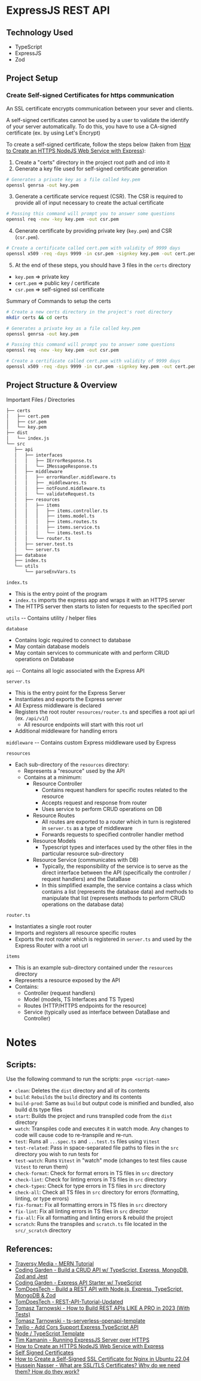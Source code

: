 # ExpressJS REST API

## Technology Used

- TypeScript
- ExpressJS
- Zod

## Project Setup

### Create Self-signed Certificates for https communication

An SSL certificate encrypts communication between your sever and clients.

A self-signed certificates cannot be used by a user to validate the identify of your server automatically. To do this, you have to use a CA-signed certificate (ex. by using Let's Encrypt)

To create a self-signed certificate, follow the steps below (taken from [How to Create an HTTPS NodeJS Web Service with Express](https://adamtheautomator.com/https-nodejs/#Creating_an_SSL_Certificate)):

1. Create a "certs" directory in the project root path and cd into it
2. Generate a key file used for self-signed certificate generation

```bash
# Generates a private key as a file called key.pem
openssl genrsa -out key.pem
```

3. Generate a certificate service request (CSR). The CSR is required to provide all of input necessary to create the actual certificate

```bash
# Passing this command will prompt you to answer some questions
openssl req -new -key key.pem -out csr.pem
```

4. Generate certificate by providing private key (`key.pem`) and CSR (`csr.pem`).

```bash
# Create a certificate called cert.pem with validity of 9999 days
openssl x509 -req -days 9999 -in csr.pem -signkey key.pem -out cert.pem
```

5. At the end of these steps, you should have 3 files in the `certs` directory

- `key.pem` => private key
- `cert.pem` => public key / certificate
- `csr.pem` => self-signed ssl certificate

Summary of Commands to setup the certs

```bash
# Create a new certs directory in the project's root directory
mkdir certs && cd certs

# Generates a private key as a file called key.pem
openssl genrsa -out key.pem

# Passing this command will prompt you to answer some questions
openssl req -new -key key.pem -out csr.pem

# Create a certificate called cert.pem with validity of 9999 days
openssl x509 -req -days 9999 -in csr.pem -signkey key.pem -out cert.pem
```

## Project Structure & Overview

Important Files / Directories

```txt
├── certs
│   ├── cert.pem
│   ├── csr.pem
│   └── key.pem
├── dist
│   └── index.js
└── src
   ├── api
   │   ├── interfaces
   │   │   ├── IErrorResponse.ts
   │   │   └── IMessageResponse.ts
   │   ├── middleware
   │   │   ├── errorHandler.middleware.ts
   │   │   ├── _middlewares.ts
   │   │   ├── notFound.middleware.ts
   │   │   └── validateRequest.ts
   │   ├── resources
   │   │   ├── items
   │   │   │   ├── items.controller.ts
   │   │   │   ├── items.model.ts
   │   │   │   ├── items.routes.ts
   │   │   │   ├── items.service.ts
   │   │   │   └── items.test.ts
   │   │   └── router.ts
   │   ├── server.test.ts
   │   └── server.ts
   ├── database
   ├── index.ts
   └── utils
       └── parseEnvVars.ts
```

`index.ts`

- This is the entry point of the program
- `index.ts` imports the express app and wraps it with an HTTPS server
- The HTTPS server then starts to listen for requests to the specified port

`utils` -- Contains utility / helper files

`database`

- Contains logic required to connect to database
- May contain database models
- May contain services to communicate with and perform CRUD operations on Database

`api` -- Contains all logic associated with the Express API

`server.ts`

- This is the entry point for the Express Server
- Instantiates and exports the Express server
- All Express middleware is declared
- Registers the root router `resources/router.ts` and specifies a root api url (ex. `/api/v1`/)
  - All resource endpoints will start with this root url
- Additional middleware for handling errors

`middleware` -- Contains custom Express middleware used by Express

`resources`

- Each sub-directory of the `resources` directory:
  - Represents a "resource" used by the API
  - Contains at a minimum:
    - Resource Controller
      - Contains request handlers for specific routes related to the resource
      - Accepts request and response from router
      - Uses service to perform CRUD operations on DB
    - Resource Routes
      - All routes are exported to a router which in turn is registered in `server.ts` as a type of middleware
      - Forwards requests to specified controller handler method
    - Resource Models
      - Typescript types and interfaces used by the other files in the particular resource sub-directory
    - Resource Service (communicates with DB)
      - Typically, the responsibility of the service is to serve as the direct interface between the API (specifically the controller / request handlers) and the DataBase
      - In this simplified example, the service contains a class which contains a list (represents the database data) and methods to manipulate that list (represents methods to perform CRUD operations on the database data)

`router.ts`

- Instantiates a single root router
- Imports and registers all resource specific routes
- Exports the root router which is registered in `server.ts` and used by the Express Router with a root url

`items`

- This is an example sub-directory contained under the `resources` directory
- Represents a resource exposed by the API
- Contains:
  - Controller (request handlers)
  - Model (models, TS Interfaces and TS Types)
  - Routes (HTTP/HTTPS endpoints for the resource)
  - Service (typically used as interface between DataBase and Controller)

# Notes

## Scripts:

Use the following command to run the scripts:
`pnpm <script-name>`

- `clean`: Deletes the `dist` directory and all of its contents
- `build`: `Rebuilds` the `build` directory and its contents
- `build-prod`: Same as `build` but output code is minified and bundled, also build d.ts type files
- `start`: Builds the project and runs transpiled code from the `dist` directory
- `watch`: Transpiles code and executes it in watch mode. Any changes to code will cause code to re-transpile and re-run.
- `test`: Runs all `...spec.ts` and `...test.ts` files using `Vitest`
- `test-related`: Pass in space-separated file paths to files in the `src` directory you wish to run tests for
- `test-watch`: Runs `Vitest` in "watch" mode (changes to test files cause `Vitest` to rerun them)
- `check-format`: Check for format errors in TS files in `src` directory
- `check-lint`: Check for linting errors in TS files in `src` directory
- `check-types`: Check for type errors in TS files in `src` directory
- `check-all`: Check all TS files in `src` directory for errors (formatting, linting, or type errors)
- `fix-format`: Fix all formatting errors in TS files in `src` directory
- `fix-lint`: Fix all linting errors in TS files in `src` director
- `fix-all`: Fix all formatting and linting errors & rebuild the project
- `scratch`: Runs the transpiles and `scratch.ts` file located in the `src/_scratch` directory

## References:

- [Traversy Media - MERN Tutorial](https://github.com/bradtraversy/mern-tutorial)
- [Coding Garden - Build a CRUD API w/ TypeScript, Express, MongoDB, Zod and Jest](https://youtu.be/vDLE8hqzA8I)
- [Coding Garden - Express API Starter w/ TypeScript](https://github.com/CodingGarden/intro-to-typescript/tree/examples/examples/express-api)
- [TomDoesTech - Build a REST API with Node.js, Express, TypeScript, MongoDB & Zod](https://youtu.be/BWUi6BS9T5Y)
- [TomDoesTech - REST-API-Tutorial-Updated](https://github.com/TomDoesTech/REST-API-Tutorial-Updated)
- [Tomasz Tarnowski - How to Build REST APIs LIKE A PRO in 2023 (With Tests)](https://youtu.be/Ky-5AVA5o4s)
- [Tomasz Tarnowski - ts-serverless-openapi-template](https://github.com/ttarnowski/ts-serverless-openapi-template)
- [Twilio - Add Cors Support Express TypeScript API](https://www.twilio.com/blog/add-cors-support-express-typescript-api)
- [Node / TypeScript Template](https://github.com/pszponder/template_node-ts)
- [Tim Kamanin - Running ExpressJS Server over HTTPS](https://timonweb.com/javascript/running-expressjs-server-over-https/)
- [How to Create an HTTPS NodeJS Web Service with Express](https://adamtheautomator.com/https-nodejs/)
- [Self Signed Certificates](https://www.youtube.com/watch?v=Qg5ghpiEHm0)
- [How to Create a Self-Signed SSL Certificate for Nginx in Ubuntu 22.04](https://www.digitalocean.com/community/tutorials/how-to-create-a-self-signed-ssl-certificate-for-nginx-in-ubuntu-22-04)
- [Hussein Nasser - What are SSL/TLS Certificates? Why do we need them? How do they work?](https://www.youtube.com/watch?v=r1nJT63BFQ0)
